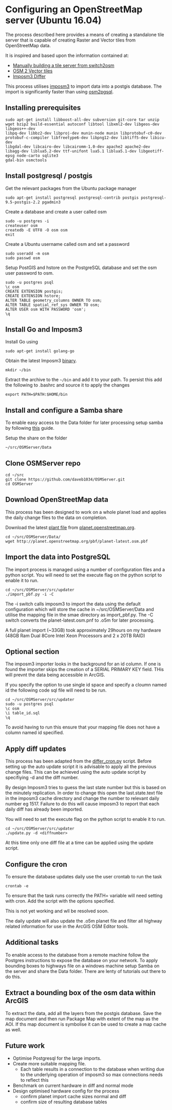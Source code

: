 # Configuring an OpenStreetMap server (Ubuntu 16.04)

The process described here provides a means of creating a standalone tile server that is capable of creating
Raster and Vector tiles from OpenStreetMap data.

It is inspired and based upon the information contained at:

* [Manually building a tile server from switch2osm](https://switch2osm.org/serving-tiles/manually-building-a-tile-server-14-04/)
* [OSM 2 Vector tiles](http://osm2vectortiles.org/)
* [Imposm3 Differ](https://github.com/lyrk/imposm3-differ)

This process utilises [imposm3](https://github.com/omniscale/imposm3) to import data into a postgis database.
The import is significantly faster than using [osm2pgsql](https://github.com/openstreetmap/osm2pgsql).

## Installing prerequisites

```
sudo apt-get install libboost-all-dev subversion git-core tar unzip wget bzip2 build-essential autoconf libtool libxml2-dev libgeos-dev libgeos++-dev 
libpq-dev libbz2-dev libproj-dev munin-node munin libprotobuf-c0-dev protobuf-c-compiler libfreetype6-dev libpng12-dev libtiff5-dev libicu-dev 
libgdal-dev libcairo-dev libcairomm-1.0-dev apache2 apache2-dev libagg-dev liblua5.2-dev ttf-unifont lua5.1 liblua5.1-dev libgeotiff-epsg node-carto sqlite3
gdal-bin osmctools
```

## Install postgresql / postgis

Get the relevant packages from the Ubuntu package manager
```
sudo apt-get install postgresql postgresql-contrib postgis postgresql-9.5-postgis-2.2 pgadmin3
```
Create a database and create a user called osm
```
sudo -u postgres -i
createuser osm
createdb -E UTF8 -O osm osm
exit
```
Create a Ubuntu username called osm and set a password
```
sudo useradd -m osm
sudo passwd osm
```
Setup PostGIS and hstore on the PostgreSQL database and set the osm user password to osm.
```
sudo -u postgres psql
\c osm
CREATE EXTENSION postgis;
CREATE EXTENSION hstore;
ALTER TABLE geometry_columns OWNER TO osm;
ALTER TABLE spatial_ref_sys OWNER TO osm;
ALTER USER osm WITH PASSWORD 'osm';
\q
```

## Install Go and Imposm3
Install Go using
```
sudo apt-get install golang-go
```
Obtain the latest Imposm3 [binary](https://imposm.org/static/rel/).
```
mkdir ~/bin
```
Extract the archive to the `~/bin` and add it to your path. To persist this add the following to .bashrc and source it to apply the changes
```
export PATH=$PATH:$HOME/bin
```

## Install and configure a Samba share

To enable easy access to the Data folder for later processing setup samba by following [this](https://help.ubuntu.com/community/How%20to%20Create%20a%20Network%20Share%20Via%20Samba%20Via%20CLI%20(Command-line%20interface/Linux%20Terminal)%20-%20Uncomplicated,%20Simple%20and%20Brief%20Way!) guide.

Setup the share on the folder
```
~/src/OSMServer/Data
```

## Clone OSMServer repo
```
cd ~/src
git clone https://github.com/daveb1034/OSMServer.git
cd OSMServer
```

## Download OpenStreetMap data

This process has been designed to work on a whole planet load and applies the daily change files to the data on completion.

Download the latest [plant file](http://planet.openstreetmap.org/pbf/planet-latest.osm.pbf) from [planet.openstreetmap.org](http://planet.openstreetmap.org/).

```
cd ~/src/OSMServer/Data/
wget http://planet.openstreetmap.org/pbf/planet-latest.osm.pbf
```

## Import the data into PostgreSQL

The import process is managed using a number of configuration files and a python script.
You will need to set the execute flag on the python script to enable it to run.
```
cd ~/src/OSMServer/src/updater
./import_pbf.py -i -C
```
The -i switch calls imposm3 to import the data using the default configuration which will store the cache in ~/src/OSMServer/Data and utilise the mapping file in the smae directory as import_pbf.py.
The -C switch converts the planet-latest.osm.pnf to .o5m for later processing.

A full planet import (~33GB) took approximately 29hours on my hardware (48GB Ram Dual 8Core Intel Xeon Processors and 2 x 20TB RAID)

## Optional section

The imposm3 importer looks in the background for an id column. If one is found the importer skips the creation of a SERIAL PRIMARY KEY field. THis will prevnt the data being accessible in ArcGIS.

If you specify the option to use single id space and specify a cloumn named id the following code sql file will need to be run. 

```
cd ~/src/OSMServer/src/updater
sudo -u postgres psql
\c osm
\i table_id.sql
\q
```

To avoid having to run this ensure that your mapping file does not have a column named id specified.

## Apply diff updates

This process has been adapted from the [differ_cron.py](https://github.com/lyrk/imposm3-differ) script.
Before setting up the auto update script it is advisable to apply all the previous change files. This can be achieved using the auto update script by specifiying -d and the diff number.

By design Imposm3 tries to guess the last state number but this is based on the minutely replication. In order to change this open the last.state.text file in the imposm3 cache directory and change the number to relevant daily number eg 1517.
Failure to do this will cause imposm3 to report that each daily diff has already been imported.

You will need to set the execute flag on the python script to enable it to run.

```
cd ~/src/OSMServer/src/updater
./update.py -d <diffnumber>
```

At this time only one diff file at a time can be applied using the update script.

## Configure the cron

To ensure the database updates daily use the user crontab to run the task

```
crontab -e
```

To ensure that the task runs correctly the PATH= variable will need setting with cron. Add the script with the options specified.

This is not yet working and wll be resolved soon.

The daily update will also update the .o5m planet file and filter all highway related information for use in the ArcGIS OSM Editor tools.

## Additional tasks

To enable access to the database from a remote machine follow the Postgres instructions to expose the database on your network. To apply bounding boxes to 
highways file on a windows machine setup Samba on the server and share the Data folder. There are lenty of tutorials out there to do this.

## Extract a bounding box of the osm data within ArcGIS

To extract the data, add all the layers from the postgis database. Save the map document and then run Package Map with extent of the map as the AOI. If ths map document is symbolise it can be used to create a map cache as well.

## Future work

* Optimise Postgresql for the large imports.
* Create more suitable mapping file.
  * Each table results in a connection to the database when writing due to the underlying operation of imposm3 so max connections needs to reflect this
* Benchmark on current hardware in diff and normal mode
* Design optimised hardware config for the process
  * confirm planet import cache sizes normal and diff
  * confirm size of resulting database tables